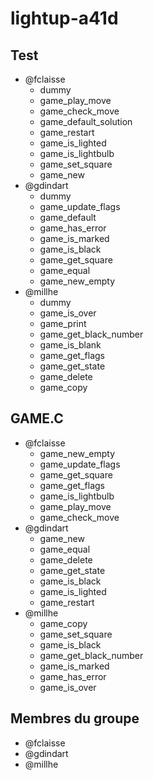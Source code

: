# lightup-a41d

## Test

- @fclaisse
  - dummy
  - game_play_move
  - game_check_move
  - game_default_solution
  - game_restart
  - game_is_lighted
  - game_is_lightbulb
  - game_set_square
  - game_new
- @gdindart
  - dummy
  - game_update_flags
  - game_default
  - game_has_error
  - game_is_marked
  - game_is_black
  - game_get_square
  - game_equal
  - game_new_empty
- @millhe
  - dummy
  - game_is_over
  - game_print
  - game_get_black_number
  - game_is_blank
  - game_get_flags
  - game_get_state
  - game_delete
  - game_copy

## GAME.C

- @fclaisse
  - game_new_empty
  - game_update_flags
  - game_get_square
  - game_get_flags
  - game_is_lightbulb
  - game_play_move
  - game_check_move
- @gdindart
  - game_new
  - game_equal
  - game_delete
  - game_get_state
  - game_is_black
  - game_is_lighted
  - game_restart
- @millhe
  - game_copy
  - game_set_square
  - game_is_black
  - game_get_black_number
  - game_is_marked
  - game_has_error
  - game_is_over

## Membres du groupe

- @fclaisse
- @gdindart
- @millhe
